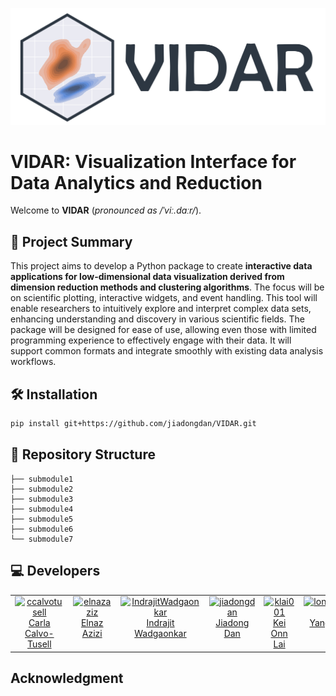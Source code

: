 ![Logo](logo/logo_h.png)

# VIDAR: Visualization Interface for Data Analytics and Reduction

Welcome to **VIDAR** (*pronounced as /ˈviː.dɑːr/*).

## 🚀 Project Summary

This project aims to develop a Python package to create **interactive data applications for low-dimensional data visualization derived from dimension reduction methods and clustering algorithms**. The focus will be on scientific plotting, interactive widgets, and event handling. This tool will enable researchers to intuitively explore and interpret complex data sets, enhancing understanding and discovery in various scientific fields. The package will be designed for ease of use, allowing even those with limited programming experience to effectively engage with their data. It will support common formats and integrate smoothly with existing data analysis workflows.

## 🛠️ Installation

```bash
pip install git+https://github.com/jiadongdan/VIDAR.git
```

## 📁 Repository Structure

```plaintext
├── submodule1
├── submodule2
├── submodule3
├── submodule4
├── submodule5
├── submodule6
└── submodule7
```
## 💻 Developers

<table>
  <tbody>
    <tr>
      <td align="center" valign="top" width="14.28%"><a href="https://github.com/ccalvotusell"><img src="https://avatars.githubusercontent.com/u/92177197?v=4" width="100px;" alt="ccalvotusell"/><br /><a href="https://github.com/ccalvotusell" title="Code">Carla Calvo-Tusell</a></td>
      <td align="center" valign="top" width="14.28%"><a href="https://github.com/elnazazizi"><img src="https://v5.airtableusercontent.com/v3/u/30/30/1719417600000/qVP3D5lXmBa0XodYjRZYlQ/RstHGkmBaADERQk22Cpfbz-ij3KADytjvoBNxcBT2wIAqxw39ddbKELT6Gv2EQh42nVC4R9GLGQKVJxsR7JGQAoAHfCZJgJim9WSunoPcI1zNL6vr9p69XDPlrSXfm2UjTrFALYPMy0dU61RUIIbBstnf0Mi2w3Hj-i92OVmu-E/4ukJqGaiej3h8cmn_C1vvChlSo5nb2aVJoTvD6fSOAE" width="100px;" alt="elnazaziz"/><br /><a href="https://github.com/elnazazizi" title="Code">Elnaz Azizi</a></td>
      <td align="center" valign="top" width="14.28%"><a href="https://github.com/IndrajitWadgaonkar"><img src="https://placehold.co/400x400" width="100px;" alt="IndrajitWadgaonkar"/><br /><a href="https://v5.airtableusercontent.com/v3/u/30/30/1719417600000/bOCmbeKLLsG17aaSUFkmng/o1-qIX16K_-zaIMbb09_yFvy-rrmdBGuvfZ9SkvmPGGNXDUzdJ9P4xQG4uIb4Ya4Khk8r9D6e5iP1HWoGQbtnD927AqEN8BWIdwZz3yDe7n9wkeB2BIYp3p2kg-jKQQR7uUe8hrNJL6z4gBH2VcfKA/Gj4SMHtgcpUHnHSYSBWs4fM41tVYzoMOF-wI9aGFAnQ" title="Code">Indrajit Wadgaonkar</a></td>
      <td align="center" valign="top" width="14.28%"><a href="https://github.com/jiadongdan"><img src="https://avatars.githubusercontent.com/u/15790176?v=4" width="100px;" alt="jiadongdan"/><br /><a href="https://github.com/jiadongdan" title="Code">Jiadong Dan</a></td>
      <td align="center" valign="top" width="14.28%"><a href="https://github.com/klai001"><img src="https://placehold.co/400x400" width="100px;" alt="klai001"/><br /><a href="https://github.com/klai001" title="Code">Kei Onn Lai</a></td>
      <td align="center" valign="top" width="14.28%"><a href="https://github.com/jiadongdan/longyangking"><img src="https://v5.airtableusercontent.com/v3/u/30/30/1719417600000/dA2LS8dKGhC1_arN8eiNZg/fO7niigPvWRYna4a--41obza2obC-qGdDAPvIJ1IoYF8RC50wEPf759pbf9ZVG-bXNBhJaHMk21rtA4p7cLT29gHfIyJR8qeCM2JCPJSduB3BjHf-55vLsTK19elLcKZKILXJSYNSkt6su2FRrc4Dw/O66cD2RPpQt3VxoIUvVNLKSbR9LNWSnuzINBs7D0Bw4" width="100px;" alt="longyangking"/><br /><a href="https://github.com/longyangking" title="Code">Yang Long</a></td>
    </tr>
  </tbody>
</table>

## Acknowledgment

